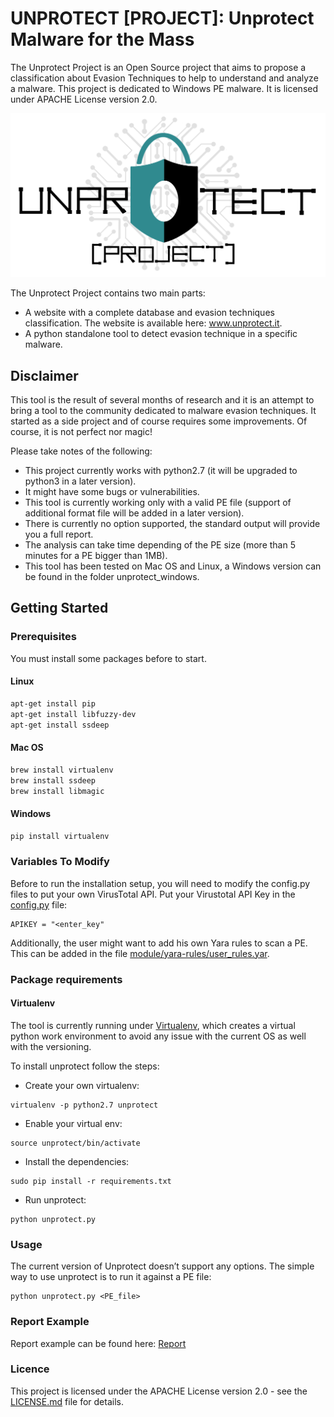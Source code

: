 # UNPROTECT [PROJECT]: Unprotect Malware for the Mass
The Unprotect Project is an Open Source project that aims to propose a classification about Evasion Techniques to help to understand and analyze a malware. This project is dedicated to Windows PE malware. It is licensed under APACHE License version 2.0.

![logo](LogoUnprotect.png)

The Unprotect Project contains two main parts: 
* A website with a complete database and evasion techniques classification. The website is available here: www.unprotect.it.
* A python standalone tool to detect evasion technique in a specific malware. 

## Disclaimer
This tool is the result of several months of research and it is an attempt to bring a tool to the community dedicated to malware evasion techniques. It started as a side project and of course requires some improvements. Of course, it is not perfect nor magic! 

Please take notes of the following:
* This project currently works with python2.7 (it will be upgraded to python3 in a later version). 
* It might have some bugs or vulnerabilities.
* This tool is currently working only with a valid PE file (support of additional format file will be added in a later version). 
* There is currently no option supported, the standard output will provide you a full report.
* The analysis can take time depending of the PE size (more than 5 minutes for a PE bigger than 1MB).
* This tool has been tested on Mac OS and Linux, a Windows version can be found in the folder unprotect_windows. 

## Getting Started

### Prerequisites
You must install some packages before to start. 
#### Linux
```bash
apt-get install pip 
apt-get install libfuzzy-dev
apt-get install ssdeep
```
#### Mac OS
```bash
brew install virtualenv
brew install ssdeep
brew install libmagic
```
#### Windows
```bash
pip install virtualenv
```
### Variables To Modify 
Before to run the installation setup, you will need to modify the config.py files to put your own VirusTotal API. 
Put your Virustotal API Key in the [config.py](https://github.com/fr0gger/unprotect/blob/master/module/config.py) file:
```
APIKEY = "<enter_key"
```
Additionally, the user might want to add his own Yara rules to scan a PE. This can be added in the file [module/yara-rules/user_rules.yar](https://github.com/fr0gger/unprotect/blob/master/module/yara-rules/user_rules.yar).

### Package requirements
#### Virtualenv
The tool is currently running under [Virtualenv](https://virtualenv.pypa.io/en/latest/), which creates a virtual python work environment to avoid any issue with the current OS as well with the versioning. 

To install unprotect follow the steps:
*	Create your own virtualenv: 
```
virtualenv -p python2.7 unprotect
```
*	Enable your virtual env: 
```
source unprotect/bin/activate
```
* Install the dependencies: 
```
sudo pip install -r requirements.txt
```
*	Run unprotect: 
```
python unprotect.py
```
### Usage
The current version of Unprotect doesn’t support any options. The simple way to use unprotect is to run it against a PE file:
```
python unprotect.py <PE_file>
```
### Report Example
Report example can be found here: [Report](https://github.com/fr0gger/unprotect/tree/master/report_example)

### Licence
This project is licensed under the APACHE License version 2.0 - see the [LICENSE.md](LICENSE.md) file for details.
